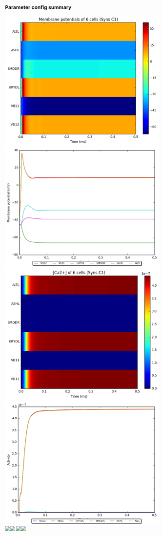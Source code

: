### Parameter config summary 
<tr><td><img alt="?" src="neurons_C1_Syns.png"/></td><td><img alt="?" src="traces_neuron_Syns_C1.png"/></td></tr>
<tr><td><img alt=" " src="neuron_activity_C1_Syns.png"/></td><td><img alt=" " src="traces_neuron_activity_Syns_C1.png"/></td></tr>
<tr><td><img alt=" " src="muscles_C1_Syns.png"/></td><td><img alt=" " src="traces_muscles_Syns_C1.png"/></td></tr>
<tr><td><img alt=" " src="muscle_activity_C1_Syns.png"/></td><td><img alt=" " src="traces_muscles_activity_Syns_C1.png"/></td></tr>
